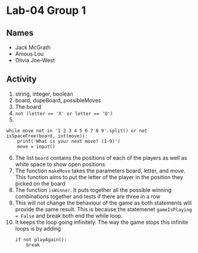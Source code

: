 # Lab-04 Group 1

## Names
* Jack McGrath
* Amous Lou
* Olivia Joe-West

## Activity
1. string, integer, boolean
2. board, dupeBoard, possibleMoves
3. The board
4. ``` not (letter == 'X' or letter == 'O') ```
5. 
```
while move not in '1 2 3 4 5 6 7 8 9'.split() or not isSpaceFree(board, int(move)):
    print('What is your next move? (1-9)')
    move = input()
```
6. The list ```board``` contains the positions of each of the players as well as white space to show open positions
7. The function ```makeMove``` takes the parameters board, letter, and move. This function aims to put the letter of the player in the position they picked on the board
8. The function ```isWinner```. It puts together all the possible winning combinations together and tests if there are three in a row
9. This will not change the behaviour of the game as both statements will provide the same result. This is because the statemenet ```gameIsPlaying = False``` and break both end the while loop.
10. It keeps the loop going infinitely. The way the game stops this infinite loops is by adding
    ```
    if not playAgain():
        break
    ```
